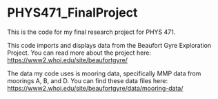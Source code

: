 # PHYS471_FinalProject

This is the code for my final research project for PHYS 471.

This code imports and displays data from the Beaufort Gyre Exploration Project. You can read more about the project here: https://www2.whoi.edu/site/beaufortgyre/

The data my code uses is mooring data, specifically MMP data from moorings A, B, and D. You can find these data files here: https://www2.whoi.edu/site/beaufortgyre/data/mooring-data/
